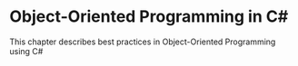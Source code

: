 # Object-Oriented Programming in C# # 

This chapter describes best practices in Object-Oriented Programming using C#